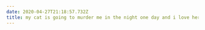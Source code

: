 ```yaml
---
date: 2020-04-27T21:18:57.732Z
title: my cat is going to murder me in the night one day and i love her for it
---
```

